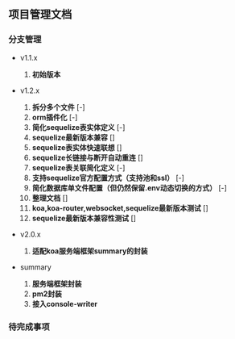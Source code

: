 ## 项目管理文档

### 分支管理

- v1.1.x
    1. **初始版本**

- v1.2.x
    1. **拆分多个文件** [-]
    2. **orm插件化** [-]
    3. **简化sequelize表实体定义** [-]
    4. **sequelize最新版本兼容** []
    5. **sequelize表实体快速联想** []
    6. **sequelize长链接与断开自动重连** []
    7. **sequelize表关联简化定义** [-]
    8. **支持sequelize官方配置方式（支持池和ssl）** [-]
    9. **简化数据库单文件配置（但仍然保留.env动态切换的方式）** [-]
    10. **整理文档** []
    11. **koa,koa-router,websocket,sequelize最新版本测试** []
    12. **sequelize最新版本兼容性测试** []

- v2.0.x
    1. **适配koa服务端框架summary的封装**

- summary
    1. **服务端框架封装**
    2. **pm2封装**
    3. **接入console-writer**

### 待完成事项

